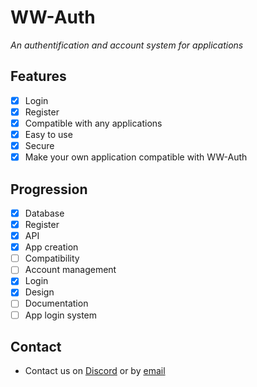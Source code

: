 # WW-Auth
*An authentification and account system for applications*

## Features
- [x] Login
- [x] Register
- [x] Compatible with any applications
- [x] Easy to use
- [x] Secure
- [x] Make your own application compatible with WW-Auth

## Progression
- [x] Database
- [x] Register
- [x] API
- [x] App creation
- [ ] Compatibility
- [ ] Account management
- [x] Login
- [x] Design
- [ ] Documentation
- [ ] App login system

## Contact
- Contact us on [Discord](https://discord.gg/Vh4bnWP5tc) or by [email](mailto:contact@worldwild.studio)
